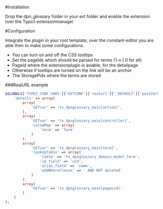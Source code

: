 #Installation

Drop the dpn_glossary folder in your ext folder and enable the extension over the Typo3 extensionmanager

#Configuration

Integrate the plugin in your root template, over the constant-editor you are able then to make some configurations.
- You can turn on and off the CSS tooltips
- Set the pageIds which should be parsed for terms (1-n | 0 for all)
- PageId where the extensionplugin is aviable, for the detailpage
 - Otherwise if tooltips are turned on the link will be an anchor
- The StoragePids where the terms are stored

###RealURL example
```PHP
$GLOBALS['TYPO3_CONF_VARS']['EXTCONF']['realurl']['_DEFAULT']['postVarSets']['_DEFAULT'] = array(
	'details' => array(
		array(
			'GETvar' => 'tx_dpnglossary_main[action]',
		),
		array(
			'GETvar' => 'tx_dpnglossary_main[controller]',
			'valueMap' => array(
				'term' => 'Term'
			)
		),
		array(
			'GETvar' => 'tx_dpnglossary_main[term]',
			'lookUpTable' => array(
				'table' => 'tx_dpnglossary_domain_model_term',
				'id_field' => 'uid',
				'alias_field' => 'name',
				'addWhereClause' => ' AND NOT deleted'
			)
		),
		array(
			'GETvar' => 'tx_dpnglossary_main[pageuid]'
		)
	)
);
```

